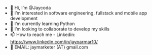 - 👋 Hi, I’m @Jaycoda
- 👀 I’m interested in software engineering, fullstack and mobile app development
- 🌱 I’m currently learning Python
- 💞️ I’m looking to collaborate to develop my skills
- 📫 How to reach me - Linkedin: https://www.linkedin.com/in/jayparmar10/
- 📨 EMAIL: jaymarketer (AT) gmail.com

<!---
Jaycoda/Jaycoda is a ✨ special ✨ repository because its `README.md` (this file) appears on your GitHub profile.
You can click the Preview link to take a look at your changes.
--->
